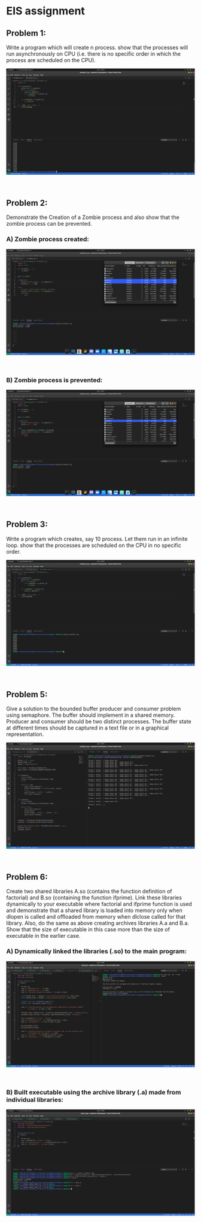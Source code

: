 # EIS assignment

## Problem 1:
Write a program which will create n process. show that the processes will run asynchronously on CPU (i.e. there is no specific order in which the process are scheduled on the CPU).

![answer1.png](res/1.png)

<br>

## Problem 2:
Demonstrate the Creation of a Zombie process and also show that the zombie process can be prevented.

### A) Zombie process created:
![answer2a.png](res/2a.png)

<br>

### B) Zombie process is prevented:
![answer2b.png](res/2b.png)

<br>

## Problem 3:
Write a program which creates, say 10 process. Let them run in an infinite loop. show that the processes are scheduled on the CPU in no specific order.

![answer3.png](res/3.png)

<br>

## Problem 5:
Give a solution to the bounded buffer producer and consumer problem using semaphore. The buffer should implement in a shared memory. Producer and consumer should be two distinct processes. The buffer state at different times should be captured in a text file or in a graphical representation.

![answer5.png](res/5.png)

<br>

## Problem 6:
Create two shared libraries A.so (contains the function definition of factorial) and B.so (containing the function ifprime). Link these libraries dynamically to your executable where factorial and ifprime function is used and demonstrate that a shared library is loaded into memory only when dlopen is called and offloaded from memory when dlclose called for that library. Also, do the same as above creating archives libraries A.a and B.a. Show that the size of executable in this case more than the size of executable in the earlier case. 

### A) Dynamically linked the libraries (.so) to the main program:
![answer6a.png](res/6a.png)

<br>

### B) Built executable using the archive library (.a) made from individual libraries:
![answer6b.png](res/6b.png)